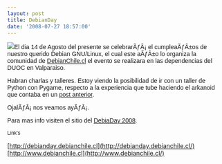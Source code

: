 ```yaml
---
layout: post
title: DebianDay
date: '2008-07-27 18:57:00'
---
```



[![](http://bp1.blogger.com/_WLj4OeHg5Rg/SI0c3_C7oqI/AAAAAAAAALA/HwZUZtcnhtA/s320/banner5_final.png)](http://debianday.debianchile.cl)<span style="font-family:arial;">El dia 14 de Agosto del presente se celebrarÃƒÂ¡ el cumpleaÃƒÂ±os de nuestro querido Debian GNU/Linux, el cual este aÃƒÂ±o lo organiza la comunidad de [DebianChile.cl](http://www.debianchile.cl/) el evento se realizara en las dependencias del DUOC en Valparaiso.</span>

<span style="font-family:arial;">Habran charlas y talleres. Estoy viendo la posibilidad de ir con un taller de Python con Pygame, respecto a la experiencia que tube haciendo el arkanoid que contaba en un [post anterior](http://caralbornozc.blogspot.com/2008/07/en-donde-me-quede.html).</span>

<span style="font-family:arial;">OjalÃƒÂ¡ nos veamos ayÃƒÂ¡.</span>

<span style="font-family:arial;">Para mas info visiten el sitio del [DebiaDay 2008](http://debianday.debianchile.cl/).</span>

<span style=";font-family:arial;font-size:85%;">Link’s</span><span style="font-size:85%;"></span>

[http://debianday.debianchile.cl](http://debianday.debianchile.cl/)  
[http://www.debianchile.cl](http://www.debianchile.cl/)



